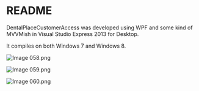 # README #

DentalPlaceCustomerAccess was developed using WPF and some kind of MVVMish in Visual Studio Express 2013 for Desktop. 

It compiles on both Windows 7 and Windows 8.

![Image 058.png](https://bitbucket.org/repo/Roqadj/images/3439258732-Image%20058.png)

![Image 059.png](https://bitbucket.org/repo/Roqadj/images/2538884255-Image%20059.png)

![Image 060.png](https://bitbucket.org/repo/Roqadj/images/2528323022-Image%20060.png)